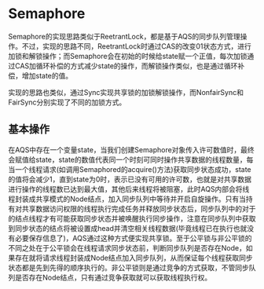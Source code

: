 # Semaphore
Semaphore的实现思路类似于ReetrantLock，都是基于AQS的同步队列管理操作。不过，实现的思路不同，ReetrantLock时通过CAS的改变01状态方式，进行加锁和解锁操作；而Semaphore会在初始的时候给state赋一个正值，每次加锁通过CAS加循环补偿的方式减少state的操作，而解锁操作类似，也是通过循环补偿，增加state的值。

实现的思路也类似，通过Sync实现共享锁的加锁解锁操作，而NonfairSync和FairSync分别实现了不同的加锁方式。




## 基本操作

在AQS中存在一个变量state，当我们创建Semaphore对象传入许可数值时，最终会赋值给state，state的数值代表同一个时刻可同时操作共享数据的线程数量，每当一个线程请求(如调用Semaphored的acquire()方法)获取同步状态成功，state的值将会减少1，直到state为0时，表示已没有可用的许可数，也就是对共享数据进行操作的线程数已达到最大值，其他后来线程将被阻塞，此时AQS内部会将线程封装成共享模式的Node结点，加入同步队列中等待并开启自旋操作。只有当持有对共享数据访问权限的线程执行完成任务并释放同步状态后，同步队列中的对于的结点线程才有可能获取同步状态并被唤醒执行同步操作，注意在同步队列中获取到同步状态的结点将被设置成head并清空相关线程数据(毕竟线程已在执行也就没有必要保存信息了)，AQS通过这种方式便实现共享锁。至于公平锁与非公平锁的不同之处在于公平锁会在线程请求同步状态前，判断同步队列是否存在Node，如果存在就将请求线程封装成Node结点加入同步队列，从而保证每个线程获取同步状态都是先到先得的顺序执行的。非公平锁则是通过竞争的方式获取，不管同步队列是否存在Node结点，只有通过竞争获取就可以获取线程执行权。




